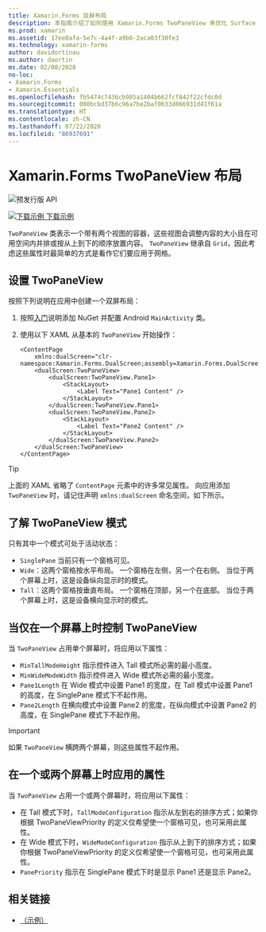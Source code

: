 ```yaml
---
title: Xamarin.Forms 双屏布局
description: 本指南介绍了如何使用 Xamarin.Forms TwoPaneView 来优化 Surface Duo 和 Surface Neo 等双屏设备的应用体验。
ms.prod: xamarin
ms.assetid: 17ee8afa-5e7c-4a4f-a9b6-2aca03f30fe3
ms.technology: xamarin-forms
author: davidortinau
ms.author: daortin
ms.date: 02/08/2020
no-loc:
- Xamarin.Forms
- Xamarin.Essentials
ms.openlocfilehash: fb5474c7436cb985a1404b662fcf842f22cfdc0d
ms.sourcegitcommit: 008bcbd37b6c96a7be2baf0633d066931d41f61a
ms.translationtype: HT
ms.contentlocale: zh-CN
ms.lasthandoff: 07/22/2020
ms.locfileid: "86937691"
---
```

# <a name="xamarinforms-twopaneview-layout"></a>Xamarin.Forms TwoPaneView 布局

![预发行版 API](~/media/shared/preview.png "此 API 当前为预发布版本")

[![下载示例](~/media/shared/download.png) 下载示例](https://docs.microsoft.com/samples/xamarin/xamarin-forms-samples/userinterface-dualscreendemos/)

`TwoPaneView` 类表示一个带有两个视图的容器，这些视图会调整内容的大小且在可用空间内并排或按从上到下的顺序放置内容。 `TwoPaneView` 继承自 `Grid`，因此考虑这些属性时最简单的方式是看作它们要应用于网格。

## <a name="set-up-twopaneview"></a>设置 TwoPaneView

按照下列说明在应用中创建一个双屏布局：

1. 按照[入门](index.md)说明添加 NuGet 并配置 Android `MainActivity` 类。
1. 使用以下 XAML 从基本的 `TwoPaneView` 开始操作：

    ```xaml
    <ContentPage 
        xmlns:dualScreen="clr-namespace:Xamarin.Forms.DualScreen;assembly=Xamarin.Forms.DualScreen">
        <dualScreen:TwoPaneView>
            <dualScreen:TwoPaneView.Pane1>
                <StackLayout>
                    <Label Text="Pane1 Content" />
                </StackLayout>
            </dualScreen:TwoPaneView.Pane1>
            <dualScreen:TwoPaneView.Pane2>
                <StackLayout>
                    <Label Text="Pane2 Content" />
                </StackLayout>
            </dualScreen:TwoPaneView.Pane2>
        </dualScreen:TwoPaneView>
    </ContentPage>
    ```

> [!TIP]
> 上面的 XAML 省略了 `ContentPage` 元素中的许多常见属性。 向应用添加 `TwoPaneView` 时，请记住声明 `xmlns:dualScreen` 命名空间，如下所示。

## <a name="understand-twopaneview-modes"></a>了解 TwoPaneView 模式

只有其中一个模式可处于活动状态：

- `SinglePane` 当前只有一个窗格可见。
- `Wide`：这两个窗格按水平布局。 一个窗格在左侧，另一个在右侧。 当位于两个屏幕上时，这是设备纵向显示时的模式。
- `Tall`：这两个窗格按垂直布局。 一个窗格在顶部，另一个在底部。 当位于两个屏幕上时，这是设备横向显示时的模式。

## <a name="control-twopaneview-when-its-only-on-one-screen"></a>当仅在一个屏幕上时控制 TwoPaneView

当 `TwoPaneView` 占用单个屏幕时，将应用以下属性：

- `MinTallModeHeight` 指示控件进入 Tall 模式所必需的最小高度。
- `MinWideModeWidth` 指示控件进入 Wide 模式所必需的最小宽度。
- `Pane1Length` 在 Wide 模式中设置 Pane1 的宽度，在 Tall 模式中设置 Pane1 的高度，在 SinglePane 模式下不起作用。
- `Pane2Length` 在横向模式中设置 Pane2 的宽度，在纵向模式中设置 Pane2 的高度，在 SinglePane 模式下不起作用。

> [!IMPORTANT]
> 如果 `TwoPaneView` 横跨两个屏幕，则这些属性不起作用。

## <a name="properties-that-apply-when-on-one-screen-or-two"></a>在一个或两个屏幕上时应用的属性

当 `TwoPaneView` 占用一个或两个屏幕时，将应用以下属性：

- 在 Tall 模式下时，`TallModeConfiguration` 指示从左到右的排序方式；如果你根据 TwoPaneViewPriority 的定义仅希望使一个窗格可见，也可采用此属性。
- 在 Wide 模式下时，`WideModeConfiguration` 指示从上到下的排序方式；如果你根据 TwoPaneViewPriority 的定义仅希望使一个窗格可见，也可采用此属性。
- `PanePriority` 指示在 SinglePane 模式下时是显示 Pane1 还是显示 Pane2。

## <a name="related-links"></a>相关链接

- [（示例）](https://docs.microsoft.com/samples/xamarin/xamarin-forms-samples/userinterface-dualscreendemos/)
